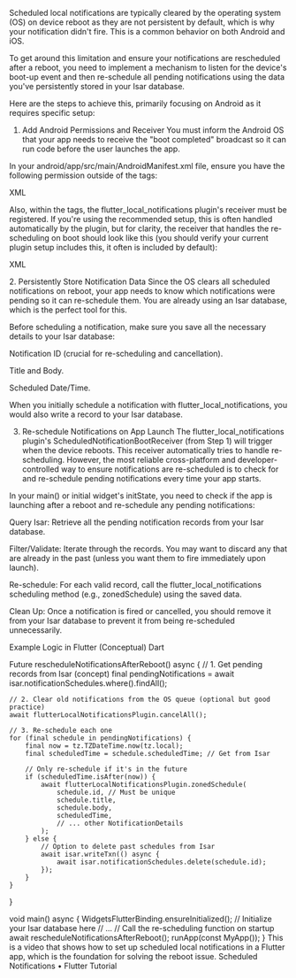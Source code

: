
Scheduled local notifications are typically cleared by the operating system (OS) on device reboot as they are not persistent by default, which is why your notification didn't fire. This is a common behavior on both Android and iOS.

To get around this limitation and ensure your notifications are rescheduled after a reboot, you need to implement a mechanism to listen for the device's boot-up event and then re-schedule all pending notifications using the data you've persistently stored in your Isar database.

Here are the steps to achieve this, primarily focusing on Android as it requires specific setup:

1. Add Android Permissions and Receiver
You must inform the Android OS that your app needs to receive the "boot completed" broadcast so it can run code before the user launches the app.

In your android/app/src/main/AndroidManifest.xml file, ensure you have the following permission outside of the <application> tags:

XML

<uses-permission android:name="android.permission.RECEIVE_BOOT_COMPLETED"/>
Also, within the <application> tags, the flutter_local_notifications plugin's receiver must be registered. If you're using the recommended setup, this is often handled automatically by the plugin, but for clarity, the receiver that handles the re-scheduling on boot should look like this (you should verify your current plugin setup includes this, it often is included by default):

XML

<receiver 
    android:exported="false" 
    android:name="com.dexterous.flutterlocalnotifications.ScheduledNotificationBootReceiver">
    <intent-filter>
        <action android:name="android.intent.action.BOOT_COMPLETED"/>
        <action android:name="android.intent.action.MY_PACKAGE_REPLACED"/>
        <action android:name="android.intent.action.QUICKBOOT_POWERON" />
    </intent-filter>
</receiver>
2. Persistently Store Notification Data
Since the OS clears all scheduled notifications on reboot, your app needs to know which notifications were pending so it can re-schedule them. You are already using an Isar database, which is the perfect tool for this.

Before scheduling a notification, make sure you save all the necessary details to your Isar database:

Notification ID (crucial for re-scheduling and cancellation).

Title and Body.

Scheduled Date/Time.

When you initially schedule a notification with flutter_local_notifications, you would also write a record to your Isar database.

3. Re-schedule Notifications on App Launch
The flutter_local_notifications plugin's ScheduledNotificationBootReceiver (from Step 1) will trigger when the device reboots. This receiver automatically tries to handle re-scheduling. However, the most reliable cross-platform and developer-controlled way to ensure notifications are re-scheduled is to check for and re-schedule pending notifications every time your app starts.

In your main() or initial widget's initState, you need to check if the app is launching after a reboot and re-schedule any pending notifications:

Query Isar: Retrieve all the pending notification records from your Isar database.

Filter/Validate: Iterate through the records. You may want to discard any that are already in the past (unless you want them to fire immediately upon launch).

Re-schedule: For each valid record, call the flutter_local_notifications scheduling method (e.g., zonedSchedule) using the saved data.

Clean Up: Once a notification is fired or cancelled, you should remove it from your Isar database to prevent it from being re-scheduled unnecessarily.

Example Logic in Flutter (Conceptual)
Dart

Future<void> rescheduleNotificationsAfterReboot() async {
    // 1. Get pending records from Isar (concept)
    final pendingNotifications = await isar.notificationSchedules.where().findAll();

    // 2. Clear old notifications from the OS queue (optional but good practice)
    await flutterLocalNotificationsPlugin.cancelAll();

    // 3. Re-schedule each one
    for (final schedule in pendingNotifications) {
        final now = tz.TZDateTime.now(tz.local);
        final scheduledTime = schedule.scheduledTime; // Get from Isar

        // Only re-schedule if it's in the future
        if (scheduledTime.isAfter(now)) {
            await flutterLocalNotificationsPlugin.zonedSchedule(
                schedule.id, // Must be unique
                schedule.title,
                schedule.body,
                scheduledTime,
                // ... other NotificationDetails
            );
        } else {
            // Option to delete past schedules from Isar
            await isar.writeTxn(() async {
                await isar.notificationSchedules.delete(schedule.id);
            });
        }
    }
}

void main() async {
    WidgetsFlutterBinding.ensureInitialized();
    // Initialize your Isar database here
    // ...
    // Call the re-scheduling function on startup
    await rescheduleNotificationsAfterReboot(); 
    runApp(const MyApp());
}
This is a video that shows how to set up scheduled local notifications in a Flutter app, which is the foundation for solving the reboot issue.
Scheduled Notifications • Flutter Tutorial